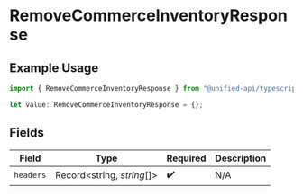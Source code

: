 # RemoveCommerceInventoryResponse

## Example Usage

```typescript
import { RemoveCommerceInventoryResponse } from "@unified-api/typescript-sdk/sdk/models/operations";

let value: RemoveCommerceInventoryResponse = {};
```

## Fields

| Field                      | Type                       | Required                   | Description                |
| -------------------------- | -------------------------- | -------------------------- | -------------------------- |
| `headers`                  | Record<string, *string*[]> | :heavy_check_mark:         | N/A                        |